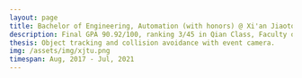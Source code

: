 ```yaml
---
layout: page
title: Bachelor of Engineering, Automation (with honors) @ Xi'an Jiaotong University
description: Final GPA 90.92/100, ranking 3/45 in Qian Class, Faculty of Electronic and Information Engineering
thesis: Object tracking and collision avoidance with event camera.
img: /assets/img/xjtu.png
timespan: Aug, 2017 - Jul, 2021
---
```

